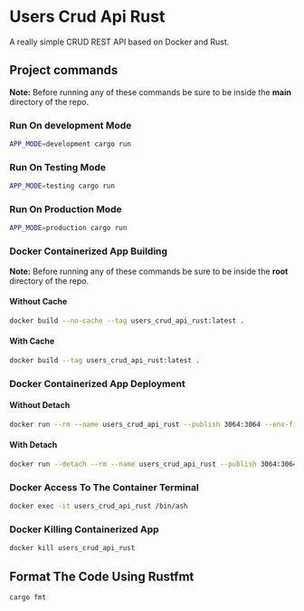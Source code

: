 # Users Crud Api Rust

A really simple CRUD REST API based on Docker and Rust.

## Project commands

**Note:** Before running any of these commands be sure to be inside the **main** directory of the repo.

### Run On development Mode

```bash
APP_MODE=development cargo run
```

### Run On Testing Mode

```bash
APP_MODE=testing cargo run
```

### Run On Production Mode

```bash
APP_MODE=production cargo run
```

### Docker Containerized App Building

**Note:** Before running any of these commands be sure to be inside the **root** directory of the repo.

#### Without Cache

```bash
docker build --no-cache --tag users_crud_api_rust:latest .
```

#### With Cache

```bash
docker build --tag users_crud_api_rust:latest .
```

### Docker Containerized App Deployment

#### Without Detach

```bash
docker run --rm --name users_crud_api_rust --publish 3064:3064 --env-file ./.env --env APP_PORT=3064 --env APP_MODE=production users_crud_api_rust:latest
```

#### With Detach

```bash
docker run --detach --rm --name users_crud_api_rust --publish 3064:3064 --env-file ./.env --env APP_PORT=3064 --env APP_MODE=production users_crud_api_rust:latest
```

### Docker Access To The Container Terminal

```bash
docker exec -it users_crud_api_rust /bin/ash
```

### Docker Killing Containerized App

```bash
docker kill users_crud_api_rust
```

## Format The Code Using Rustfmt

```bash
cargo fmt
```
